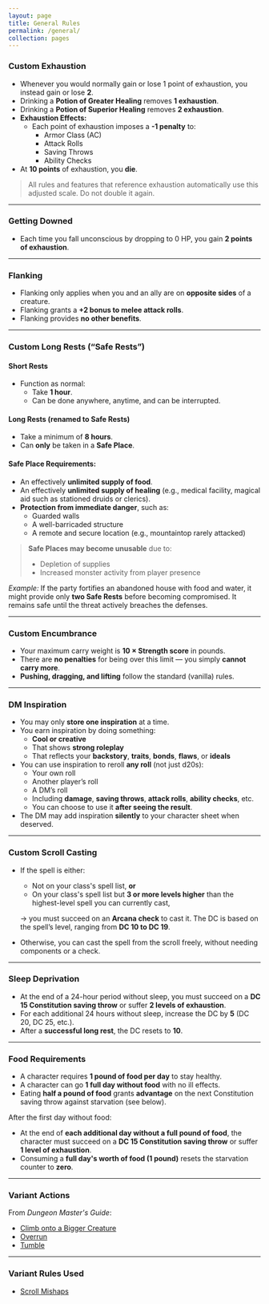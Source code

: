 ```yaml
---
layout: page
title: General Rules
permalink: /general/
collection: pages
---
```



### **Custom Exhaustion**
- Whenever you would normally gain or lose 1 point of exhaustion, you instead gain or lose **2**.
- Drinking a **Potion of Greater Healing** removes **1 exhaustion**.  
- Drinking a **Potion of Superior Healing** removes **2 exhaustion**.
- **Exhaustion Effects:**
    - Each point of exhaustion imposes a **-1 penalty** to:
        - Armor Class (AC)
        - Attack Rolls
        - Saving Throws
        - Ability Checks
- At **10 points** of exhaustion, you **die**.
> All rules and features that reference exhaustion automatically use this adjusted scale. Do not double it again.

---

### **Getting Downed**
- Each time you fall unconscious by dropping to 0 HP, you gain **2 points of exhaustion**.

---

### **Flanking**
- Flanking only applies when you and an ally are on **opposite sides** of a creature.
- Flanking grants a **+2 bonus to melee attack rolls**.
- Flanking provides **no other benefits**.

---

### **Custom Long Rests (“Safe Rests”)**

#### Short Rests
- Function as normal:
    - Take **1 hour**.
    - Can be done anywhere, anytime, and can be interrupted.

#### Long Rests (renamed to **Safe Rests**)
- Take a minimum of **8 hours**.
- Can **only** be taken in a **Safe Place**.

#### Safe Place Requirements:
- An effectively **unlimited supply of food**.
- An effectively **unlimited supply of healing** (e.g., medical facility, magical aid such as stationed druids or clerics).
- **Protection from immediate danger**, such as:
    - Guarded walls
    - A well-barricaded structure
    - A remote and secure location (e.g., mountaintop rarely attacked)

> **Safe Places may become unusable** due to:
> - Depletion of supplies
> - Increased monster activity from player presence

_Example:_ If the party fortifies an abandoned house with food and water, it might provide only **two Safe Rests** before becoming compromised. It remains safe until the threat actively breaches the defenses.

---

### **Custom Encumbrance**
- Your maximum carry weight is **10 × Strength score** in pounds.
- There are **no penalties** for being over this limit — you simply **cannot carry more**.
- **Pushing, dragging, and lifting** follow the standard (vanilla) rules.

---

### **DM Inspiration**
- You may only **store one inspiration** at a time.
- You earn inspiration by doing something:
    - **Cool or creative**
    - That shows **strong roleplay**
    - That reflects your **backstory**, **traits**, **bonds**, **flaws**, or **ideals**
- You can use inspiration to reroll **any roll** (not just d20s):
    - Your own roll
    - Another player’s roll
    - A DM’s roll
    - Including **damage**, **saving throws**, **attack rolls**, **ability checks**, etc.
    - You can choose to use it **after seeing the result**.
- The DM may add inspiration **silently** to your character sheet when deserved.

---

### Custom Scroll Casting

- If the spell is either:
  - Not on your class's spell list, **or**
  - On your class's spell list but **3 or more levels higher** than the highest-level spell you can currently cast,

  → you must succeed on an **Arcana check** to cast it. The DC is based on the spell’s level, ranging from **DC 10 to DC 19**.

- Otherwise, you can cast the spell from the scroll freely, without needing components or a check.
---

### **Sleep Deprivation**
- At the end of a 24-hour period without sleep, you must succeed on a **DC 15 Constitution saving throw** or suffer **2 levels of exhaustion**.
- For each additional 24 hours without sleep, increase the DC by **5** (DC 20, DC 25, etc.).
- After a **successful long rest**, the DC resets to **10**.

---

### **Food Requirements**
- A character requires **1 pound of food per day** to stay healthy.
- A character can go **1 full day without food** with no ill effects.
- Eating **half a pound of food** grants **advantage** on the next Constitution saving throw against starvation (see below).

After the first day without food:
- At the end of **each additional day without a full pound of food**, the character must succeed on a **DC 15 Constitution saving throw** or suffer **1 level of exhaustion**.
- Consuming a **full day's worth of food (1 pound)** resets the starvation counter to **zero**.


---

### **Variant Actions**
From *Dungeon Master's Guide*:
- [Climb onto a Bigger Creature](https://2014.5e.tools/variantrules.html#action%20options_dmg)
- [Overrun](https://2014.5e.tools/variantrules.html#action%20options_dmg)
- [Tumble](https://2014.5e.tools/variantrules.html#action%20options_dmg)

---

### **Variant Rules Used**
- [Scroll Mishaps](https://2014.5e.tools/variantrules.html#scroll%20mishaps_dmg)
